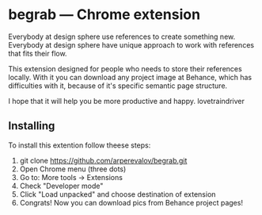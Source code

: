 # begrab — Chrome extension
Everybody at design sphere use references to create something new. Everybody at design sphere have unique approach to work with references that fits their flow. 

This extension designed for people who needs to store their references locally. With it you can download any project image at Behance, which has difficulties with it, because of it's specific semantic page structure.

I hope that it will help you be more productive and happy.
lovetraindriver

## Installing
To install this extention follow theese steps:
1. git clone https://github.com/arperevalov/begrab.git
2. Open Chrome menu (three dots)
3. Go to: More tools -> Extensions
4. Check "Developer mode"
5. Click "Load unpacked" and choose destination of extension
6. Congrats! Now you can download pics from Behance project pages!
